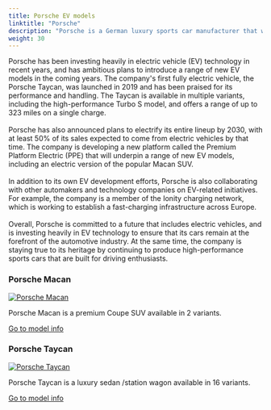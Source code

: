 ```yaml
---
title: Porsche EV models
linktitle: "Porsche"
description: "Porsche is a German luxury sports car manufacturer that was founded in 1931 by Ferdinand Porsche. The company has a long history of producing high-performance sports cars that are known for their engineering excellence, innovative design, and motorsports success."
weight: 30
---
```

<!-- markdownlint-disable MD033 -->
<!-- markdownlint-disable MD010 -->
Porsche has been investing heavily in electric vehicle (EV) technology in recent years, and has ambitious plans to introduce a range of new EV models in the coming years. The company's first fully electric vehicle, the Porsche Taycan, was launched in 2019 and has been praised for its performance and handling. The Taycan is available in multiple variants, including the high-performance Turbo S model, and offers a range of up to 323 miles on a single charge.<br /><br />Porsche has also announced plans to electrify its entire lineup by 2030, with at least 50% of its sales expected to come from electric vehicles by that time. The company is developing a new platform called the Premium Platform Electric (PPE) that will underpin a range of new EV models, including an electric version of the popular Macan SUV. <br /><br />In addition to its own EV development efforts, Porsche is also collaborating with other automakers and technology companies on EV-related initiatives. For example, the company is a member of the Ionity charging network, which is working to establish a fast-charging infrastructure across Europe.<br /><br />Overall, Porsche is committed to a future that includes electric vehicles, and is investing heavily in EV technology to ensure that its cars remain at the forefront of the automotive industry. At the same time, the company is staying true to its heritage by continuing to produce high-performance sports cars that are built for driving enthusiasts.

<div class="container p-3 mb-4 bg-body-tertiary rounded border">
<h3> Porsche Macan</h3>
	<div class="row">
		<div class="col col-12 col-md-6">
			<a href="macan"><img src="https://media.evkx.net/multimedia/models/porsche/macan/macan_turbo/main_1_st.jpg" class="img-fluid" alt="Porsche Macan" ></a>
		</div>
		<div class="col col-12 col-md-6">
<p>
Porsche Macan is a premium Coupe SUV available in 2 variants.
</p>
	<a href="macan/" class="btn btn-outline-primary" role="button">Go to model info</a>
		</div>
	</div>
</div>
<div class="container p-3 mb-4 bg-body-tertiary rounded border">
<h3> Porsche Taycan</h3>
	<div class="row">
		<div class="col col-12 col-md-6">
			<a href="taycan"><img src="https://media.evkx.net/multimedia/models/porsche/taycan/taycan/main_1_st.jpg" class="img-fluid" alt="Porsche Taycan" ></a>
		</div>
		<div class="col col-12 col-md-6">
<p>
Porsche Taycan is a luxury sedan /station wagon available in 16 variants.
</p>
	<a href="taycan/" class="btn btn-outline-primary" role="button">Go to model info</a>
		</div>
	</div>
</div>
